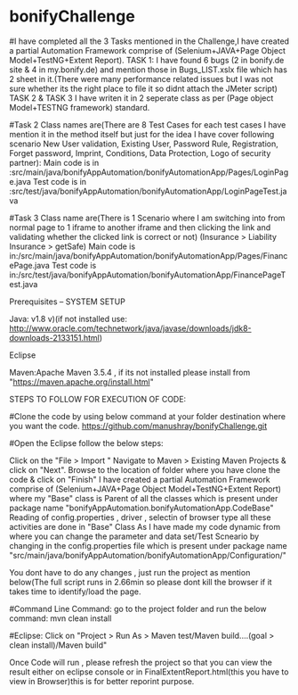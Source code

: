 # bonifyChallenge

#I have completed all the 3 Tasks mentioned in the Challenge,I have created a partial Automation Framework comprise of (Selenium+JAVA+Page Object Model+TestNG+Extent Report).
TASK 1: I have found 6 bugs (2 in bonify.de site & 4 in my.bonify.de) and mention those in Bugs_LIST.xslx file which has 2 sheet in it.(There were many performance related issues but I was not sure whether its the right place to file it so didnt attach the JMeter script)  
TASK 2 & TASK 3 I have writen it in 2 seperate class as per (Page object Model+TESTNG framework) standard.

#Task 2 Class names are(There are 8 Test Cases for each test cases I have mention it in the method itself but just for the idea I have cover following scenario New User validation, Existing User, Password Rule, Registration, Forget password, Imprint, Conditions, Data Protection, Logo of security partner): 
Main code is in :src/main/java/bonifyAppAutomation/bonifyAutomationApp/Pages/LoginPage.java
Test code is in :src/test/java/bonifyAppAutomation/bonifyAutomationApp/LoginPageTest.java

#Task 3 Class name are(There is 1 Scenario where I am switching into from normal page to 1 iframe to another iframe and then clicking the link and validating whether the clicked link is correct or not)
(Insurance > Liability Insurance > getSafe)
Main code is in:/src/main/java/bonifyAppAutomation/bonifyAutomationApp/Pages/FinancePage.java
Test code is in:/src/test/java/bonifyAppAutomation/bonifyAutomationApp/FinancePageTest.java

Prerequisites – SYSTEM SETUP

Java: v1.8 v)(if not installed use: http://www.oracle.com/technetwork/java/javase/downloads/jdk8-downloads-2133151.html)

Eclipse

Maven:Apache Maven 3.5.4 , if its not installed please install from "https://maven.apache.org/install.html"

STEPS TO FOLLOW FOR EXECUTION OF CODE:

#Clone the code by using below command at your folder destination where you want the code. 
https://github.com/manushray/bonifyChallenge.git

#Open the Eclipse follow the below steps:

Click on the "File > Import "
Navigate to Maven > Existing Maven Projects & click on "Next".
Browse to the location of folder where you have clone the code & click on "Finish"
I have created a partial Automation Framework comprise of (Selenium+JAVA+Page Object Model+TestNG+Extent Report) where my "Base" class is Parent of all the classes which is present under package name "bonifyAppAutomation.bonifyAutomationApp.CodeBase"
Reading of config.properties , driver , selectin of browser type all these activities are done in "Base" Class
As I have made my code dynamic from where you can change the parameter and data set/Test Scneario by changing in the config.properties file which is present under package name "src/main/java/bonifyAppAutomation/bonifyAutomationApp/Configuration/"

You dont have to do any changes , just run the project as mention below(The full script runs in 2.66min so please dont kill the browser if it takes time to identify/load the page.


#Command Line Command:
go to the project folder and run the below command: mvn clean install

#Eclipse: 
Click on "Project > Run As > Maven test/Maven build....(goal > clean install)/Maven build"

Once Code will run , please refresh the project so that you can view the result either on eclipse console or in FinalExtentReport.html(this you have to view in Browser)this is for better reporint purpose.

